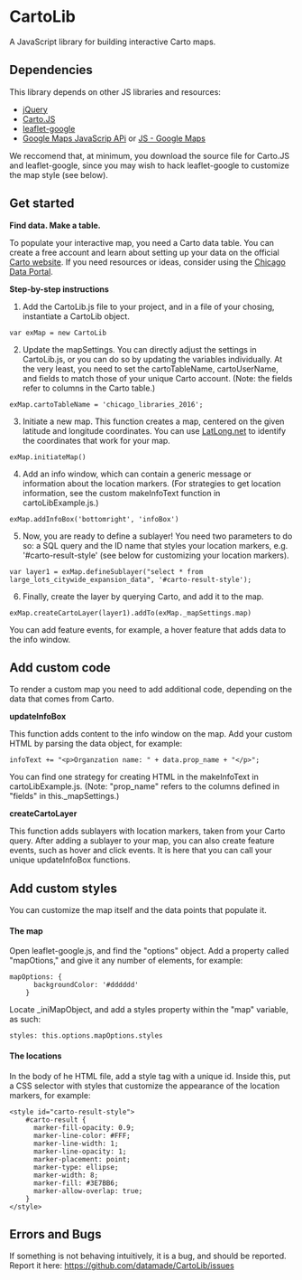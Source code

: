 # CartoLib
A JavaScript library for building interactive Carto maps.

## Dependencies

This library depends on other JS libraries and resources:

* [jQuery](https://jquery.com/)
* [Carto.JS](https://github.com/CartoDB/cartodb.js/)
* [leaflet-google](http://www.matchingnotes.com/javascripts/leaflet-google.js)
* [Google Maps JavaScrip APi](https://developers.google.com/maps/documentation/javascript/tutorial) or [JS - Google Maps](http://maps.google.com/maps/api/js)

We reccomend that, at minimum, you download the source file for Carto.JS and leaflet-google, since you may wish to hack leaflet-google to customize the map style (see below).

## Get started
**Find data. Make a table.**

To populate your interactive map, you need a Carto data table. You can create a free account and learn about setting up your data on the official [Carto website](https://carto.com/). If you need resources or ideas, consider using the [Chicago Data Portal](https://data.cityofchicago.org/).

**Step-by-step instructions**

1. Add the CartoLib.js file to your project, and in a file of your chosing, instantiate a CartoLib object.

  ```
  var exMap = new CartoLib
  ```

2. Update the mapSettings. You can directly adjust the settings in CartoLib.js, or you can do so by updating the variables individually. At the very least, you need to set the cartoTableName, cartoUserName, and fields to match those of your unique Carto account. (Note: the fields refer to columns in the Carto table.)

  ```
  exMap.cartoTableName = 'chicago_libraries_2016';
  ```

3. Initiate a new map. This function creates a map, centered on the given latitude and longitude coordinates. You can use [LatLong.net](http://www.latlong.net/) to identify the coordinates that work for your map.

  ```
  exMap.initiateMap()
  ```

4. Add an info window, which can contain a generic message or information about the location markers. (For strategies to get location information, see the custom makeInfoText function in cartoLibExample.js.)

  ```
  exMap.addInfoBox('bottomright', 'infoBox')
  ```

5. Now, you are ready to define a sublayer! You need two parameters to do so: a SQL query and the ID name that styles your location markers, e.g. '#carto-result-style' (see below for customizing your location markers).

  ```
  var layer1 = exMap.defineSublayer("select * from large_lots_citywide_expansion_data", '#carto-result-style');
  ```

6. Finally, create the layer by querying Carto, and add it to the map.

  ```
  exMap.createCartoLayer(layer1).addTo(exMap._mapSettings.map)
  ```

  You can add feature events, for example, a hover feature that adds data to the info window.

## Add custom code

To render a custom map you need to add additional code, depending on the data that comes from Carto.

**updateInfoBox**

This function adds content to the info window on the map. Add your custom HTML by parsing the data object, for example:

```
infoText += "<p>Organzation name: " + data.prop_name + "</p>";
```

You can find one strategy for creating HTML in the makeInfoText in cartoLibExample.js. (Note: "prop_name" refers to the columns defined in "fields" in this._mapSettings.)

**createCartoLayer**

This function adds sublayers with location markers, taken from your Carto query. After adding a sublayer to your map, you can also create feature events, such as hover and click events. It is here that you can call your unique updateInfoBox functions.

## Add custom styles

You can customize the map itself and the data points that populate it.

#### The map

Open leaflet-google.js, and find the "options" object. Add a property called "mapOtions," and give it any number of elements, for example:

```
mapOptions: {
      backgroundColor: '#dddddd'
    }
```

Locate _iniMapObject, and add a styles property within the "map" variable, as such:

```
styles: this.options.mapOptions.styles
```

#### The locations

In the body of he HTML file, add a style tag with a unique id. Inside this, put a CSS selector with styles that customize the appearance of the location markers, for example:

```
<style id="carto-result-style">
    #carto-result {
      marker-fill-opacity: 0.9;
      marker-line-color: #FFF;
      marker-line-width: 1;
      marker-line-opacity: 1;
      marker-placement: point;
      marker-type: ellipse;
      marker-width: 8;
      marker-fill: #3E7BB6;
      marker-allow-overlap: true;
    }
</style>
```

## Errors and Bugs

If something is not behaving intuitively, it is a bug, and should be reported.
Report it here: https://github.com/datamade/CartoLib/issues






